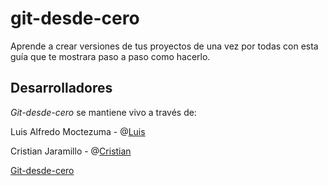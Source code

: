 git-desde-cero
==============

Aprende a crear versiones de tus proyectos de una vez por todas con esta guía que te mostrara paso a paso como hacerlo. 

Desarrolladores 
-------

_Git-desde-cero_ se mantiene vivo a través de:

Luis Alfredo Moctezuma - @[Luis](https://twitter.com/LuisAlfredoMoc)

Cristian Jaramillo - @[Cristian](https://twitter.com/CristianOmarJar)

[Git-desde-cero](http://luisalfredomoctezuma.github.io/git-desde-cero/)